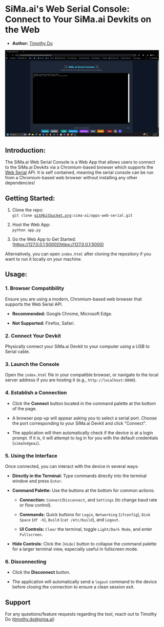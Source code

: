 # SiMa.ai's Web Serial Console: Connect to Your SiMa.ai Devkits on the Web

* **Author:** [Timothy Do](mailto:timothy.do@sima.ai)

![Demo](media/demo.gif)

## Introduction: 
The SiMa.ai Web Serial Console is a Web App that allows users to connect to the SiMa.ai Devkits via a Chromium-based browser which supports the [Web Serial](https://developer.mozilla.org/en-US/docs/Web/API/Web_Serial_API) API. It is self contained, meaning the serial console can be run from a Chromium-based web browser without installing any other dependencies!

## Getting Started:
1. Clone the repo: <br>
<code>git clone git@bitbucket.org:sima-ai/apps-web-serial.git</code>

2. Host the Web App: <br>
<code>python app.py</code>

3. Go the Web App to Get Started: <br>
[https://127.0.0.1:5000](https://127.0.0.1:5000)

Alternatively, you can open <code>index.html</code> after cloning the repository if you want to run it locally on your machine.

## Usage: 
### 1. Browser Compatibility

Ensure you are using a modern, Chromium-based web browser that supports the Web Serial API.

* **Recommended:** Google Chrome, Microsoft Edge.

* **Not Supported:** Firefox, Safari.

### 2. Connect Your Devkit

Physically connect your SiMa.ai Devkit to your computer using a USB to Serial cable.

### 3. Launch the Console

Open the `index.html` file in your compatible browser, or navigate to the local server address if you are hosting it (e.g., `http://localhost:8000`).

### 4. Establish a Connection

* Click the **Connect** button located in the command palette at the bottom of the page.

* A browser pop-up will appear asking you to select a serial port. Choose the port corresponding to your SiMa.ai Devkit and click "Connect".

* The application will then automatically check if the device is at a login prompt. If it is, it will attempt to log in for you with the default credentials (`sima`/`edgeai`).

### 5. Using the Interface

Once connected, you can interact with the device in several ways:

* **Directly in the Terminal:** Type commands directly into the terminal window and press `Enter`.

* **Command Palette:** Use the buttons at the bottom for common actions:

  * **Connection:** `Connect`/`Disconnect`, and `Settings` (to change baud rate or flow control).

  * **Commands:** Quick buttons for `Login`, `Networking` (`ifconfig`), `Disk Space` (`df -h`), `Build` (`cat /etc/build`), and `Logout`.

  * **UI Controls:** `Clear` the terminal, toggle `Light/Dark Mode`, and enter `Fullscreen`.

* **Hide Controls:** Click the `[Hide]` button to collapse the command palette for a larger terminal view, especially useful in fullscreen mode.

### 6. Disconnecting

* Click the **Disconnect** button.

* The application will automatically send a `logout` command to the device before closing the connection to ensure a clean session exit.

## Support 
For any questions/feature requests regarding the tool, reach out to Timothy Do ([timothy.do@sima.ai](mailto:timothy.do@sima.ai))